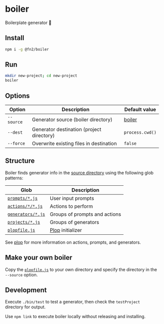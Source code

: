 # boiler

Boilerplate generator 🥘

## Install

```bash
npm i -g @fn2/boiler
```

## Run

```bash
mkdir new-project; cd new-project
boiler
```

## Options

| Option     | Description                               | Default value                                                 |
| ---------- | ----------------------------------------- | ------------------------------------------------------------- |
| `--source` | Generator source (boiler directory)       | [boiler](https://github.com/winton/boiler/tree/master/boiler) |
| `--dest`   | Generator destination (project directory) | `process.cwd()`                                               |
| `--force`  | Overwrite existing files in destination   | `false`                                                       |

## Structure

Boiler finds generator info in the [source directory](https://github.com/winton/boiler/tree/master/boiler) using the following glob patterns:

| Glob                                                                                | Description                            |
| ----------------------------------------------------------------------------------- | -------------------------------------- |
| [`prompts/*.js`](https://github.com/winton/boiler/tree/master/boiler/prompts)       | User input prompts                     |
| [`actions/*/*.js`](https://github.com/winton/boiler/tree/master/boiler/actions)     | Actions to perform                     |
| [`generators/*.js`](https://github.com/winton/boiler/tree/master/boiler/generators) | Groups of prompts and actions          |
| [`projects/*.js`](https://github.com/winton/boiler/tree/master/boiler/projects)     | Groups of generators                   |
| [`plopfile.js`](https://github.com/winton/boiler/tree/master/boiler/plopfile.js)    | [Plop](https://plopjs.com) initializer |

See [plop](https://plopjs.com) for more information on actions, prompts, and generators.

## Make your own boiler

Copy the [`plopfile.js`](https://github.com/winton/boiler/tree/master/boiler/plopfile.js) to your own directory and specify the directory in the `--source` option.

## Development

Execute `./bin/test` to test a generator, then check the `testProject` directory for output.

Use `npm link` to execute boiler locally without releasing and installing.

